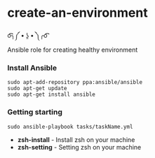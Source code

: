# create-an-environment

o͡͡͡╮༼ • ʖ̯ • ༽╭o͡͡͡  
Ansible role for creating healthy environment

### Install Ansible

```
sudo apt-add-repository ppa:ansible/ansible
sudo apt-get update
sudo apt-get install ansible
```

### Getting starting

```
sudo ansible-playbook tasks/taskName.yml
```

- **zsh-install** - Install zsh on your machine
- **zsh-setting** - Setting zsh on your machine
